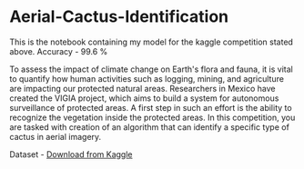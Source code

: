 # Aerial-Cactus-Identification
This is the notebook containing my model for the kaggle competition stated above. 
Accuracy - 99.6 %

To assess the impact of climate change on Earth's flora and fauna, it is vital to quantify how human activities such as logging, mining, and agriculture are impacting our protected natural areas. Researchers in Mexico have created the VIGIA project, which aims to build a system for autonomous surveillance of protected areas. A first step in such an effort is the ability to recognize the vegetation inside the protected areas. In this competition, you are tasked with creation of an algorithm that can identify a specific type of cactus in aerial imagery.

Dataset - [Download from Kaggle](https://www.kaggle.com/c/13435/download-all "Download from Kaggle")
